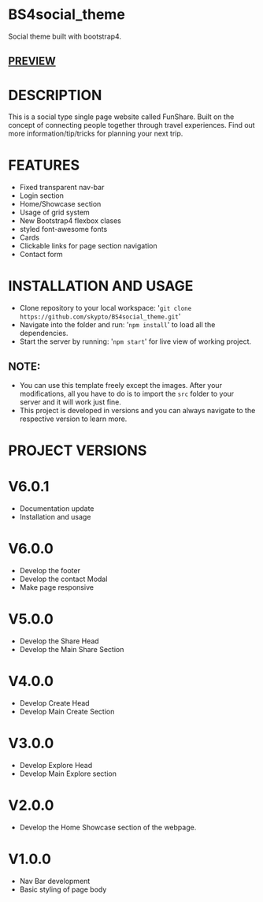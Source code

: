 # BS4social_theme 
Social theme built with bootstrap4.

## [PREVIEW](https://skypto.github.io/BS4social_theme_preview/)


# DESCRIPTION
This is a social type single page website called FunShare.
Built on the concept of connecting people together through travel experiences.
Find out more information/tip/tricks for planning your next trip.

# FEATURES
* Fixed transparent nav-bar
* Login section
* Home/Showcase section
* Usage of grid system 
* New Bootstrap4 flexbox clases
* styled font-awesome fonts
* Cards
* Clickable links for page section navigation
* Contact form

# INSTALLATION AND USAGE
- Clone repository to your local workspace: '`git clone https://github.com/skypto/BS4social_theme.git`'
- Navigate into the folder and run: '`npm install`' to load all the dependencies.
- Start the server by running: '`npm start`' for live view of working project.

## NOTE: 
- You can use this template freely except the images. After your modifications, all you have to do is to import the `src` folder to your server and it will work just fine.
- This project is developed in versions and you can always navigate to the respective version to learn more.

# PROJECT VERSIONS

# V6.0.1
* Documentation update
* Installation and usage

# V6.0.0
* Develop the footer
* Develop the contact Modal
* Make page responsive

# V5.0.0
* Develop the Share Head
* Develop the Main Share Section

# V4.0.0
* Develop Create Head
* Develop Main Create Section

# V3.0.0
* Develop Explore Head
* Develop Main Explore section


# V2.0.0
* Develop the Home Showcase section of the webpage.

# V1.0.0
* Nav Bar development
* Basic styling of page body
